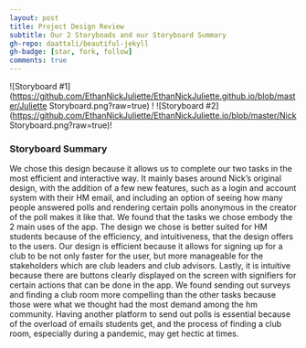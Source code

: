 ```yaml
---
layout: post
title: Project Design Review
subtitle: Our 2 Storyboads and our Storyboard Summary
gh-repo: daattali/beautiful-jekyll
gh-badge: [star, fork, follow]
comments: true
---
```

![Storyboard #1](https://github.com/EthanNickJuliette/EthanNickJuliette.github.io/blob/master/Juliette Storyboard.png?raw=true)
!
![Storyboard #2](https://github.com/EthanNickJuliette/EthanNickJuliette.io/blob/master/Nick Storyboard.png?raw=true)!
### Storyboard Summary
We chose this design because it allows us to complete our two tasks in the most efficient and interactive way. It mainly bases around Nick’s original design, 
with the addition of a few new features, such as a login and account system with their HM email, and including an option of seeing how many people answered polls
and rendering certain polls anonymous in the creator of the poll makes it like that. We found that the tasks we chose embody the 2 main uses of the app. 
The design we chose is better suited for HM students because of the efficiency, and intuitiveness,  that the design offers to the users. 
Our design is efficient because it allows for signing up for a club to be not only faster for the user, but more manageable for the stakeholders which are 
club leaders and club advisors. Lastly, it is intuitive because there are buttons clearly displayed on the screen with signifiers for certain actions that can 
be done in the app. We found sending out surveys and finding a club room more compelling than the other tasks because those were what we thought had the most 
demand among the hm community. Having another platform to send out polls is essential because of the overload of emails students get, and the process of finding 
a club room, especially during a pandemic, may get hectic at times.



